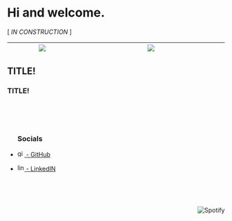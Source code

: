 # Hi and welcome.

[ *IN CONSTRUCTION* ]

<table>
  <thead>
    <tr>
      <th width='300px'>
        <img src='https://user-images.githubusercontent.com/81152973/231556443-e57dd167-0a9c-42f7-a650-9574a9dc0de4.png'>
      </th>
      <th width='700px'><img align='center' src='https://readme-typing-svg.herokuapp.com?font=Rubik+Glitch&color=%EEEEEE&size=25&duration=3000&pause=&multiline=true&repeat=false&width=650&height=95&lines=+I+am+Omega%2C+the+culmination+of+all+that+has+come;+before+me%2C+and+the+gateway+to+the+limitless;possibilities+of+the+future.'/></th>
    </tr>
  </thead>
</table>

## TITLE!

### TITLE!

<br><br><br>

<ul>

### Socials

<li>

[<img src='https://svgshare.com/i/cVB.svg' alt='github' height='16'> - GitHub](https://github.com/AlexandreHamm)

</li><li>

[<img src='https://svgshare.com/i/cV1.svg' alt='linkedin' height='16'> - LinkedIN](https://www.linkedin.com/in/alexandre-hamm-a30545209/)

</li></ul>

<br><br><br>

[<img align="right" src="https://spotify-github-profile.vercel.app/api/view?uid=xdeepz&cover_image=true&theme=novatorem&bar_color=0dbef2&bar_color_cover=false&align=right" alt="Spotify">](https://spotify-github-profile.vercel.app/api/view?uid=xdeepz&redirect=true)
